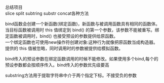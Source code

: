 总结项目  
slice split subtring substr concat各种方法    

bind函数会创建一个新函数(绑定函数)，新函数与被调用函数具有相同的函数体。当目标函数被调用时 this 值绑定到 bind() 的第一个参数，该参数不能被重写。绑定函数被调用时，bind() 也接受预设的参数提供给原函数。  
一个绑定函数也可使用new操作符创建对象:这种行为就像把原函数当成构造器。提供的 this 值被忽略，同时调用时的参数被提供给模拟函数。  

bind传入的预设参数在绑定函数调用的时候不能修改。如果使用多个bind,每个的预设参数都会按顺序传入。bind传入的参数优先级要高  

substring方法用于提取字符串中介于两个指定下标。不接受负的参数  
